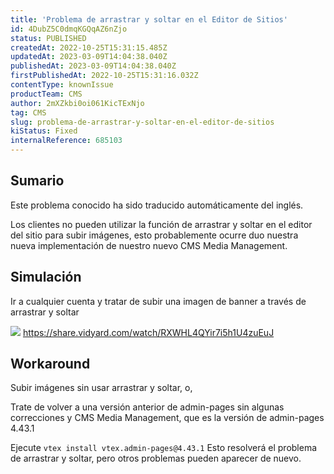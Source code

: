 ```yaml
---
title: 'Problema de arrastrar y soltar en el Editor de Sitios'
id: 4DubZ5C0dmqKGQqAZ6nZjo
status: PUBLISHED
createdAt: 2022-10-25T15:31:15.485Z
updatedAt: 2023-03-09T14:04:38.040Z
publishedAt: 2023-03-09T14:04:38.040Z
firstPublishedAt: 2022-10-25T15:31:16.032Z
contentType: knownIssue
productTeam: CMS
author: 2mXZkbi0oi061KicTExNjo
tag: CMS
slug: problema-de-arrastrar-y-soltar-en-el-editor-de-sitios
kiStatus: Fixed
internalReference: 685103
---
```


## Sumario

<div class="alert alert-info">
  <p>Este problema conocido ha sido traducido automáticamente del inglés.</p>
</div>


Los clientes no pueden utilizar la función de arrastrar y soltar en el editor del sitio para subir imágenes, esto probablemente ocurre duo nuestra nueva implementación de nuestro nuevo CMS Media Management.


##

## Simulación



Ir a cualquier cuenta y tratar de subir una imagen de banner a través de arrastrar y soltar

 ![](https://vtexhelp.zendesk.com/attachments/token/VImrMx2X11Cyb9sePaOFJJbj2/?name=inline785506209.png)
https://share.vidyard.com/watch/RXWHL4QYir7i5h1U4zuEuJ


##

## Workaround


Subir imágenes sin usar arrastrar y soltar, o,

Trate de volver a una versión anterior de admin-pages sin algunas correcciones y CMS Media Management, que es la versión de admin-pages 4.43.1

Ejecute `vtex install vtex.admin-pages@4.43.1`
Esto resolverá el problema de arrastrar y soltar, pero otros problemas pueden aparecer de nuevo.

